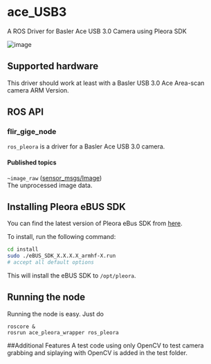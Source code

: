 # ace_USB3
A ROS Driver for Basler Ace USB 3.0 Camera using Pleora SDK

![image](http://s.baslerweb.com/fp-1424089632/media/assets/store/product/00/00/00/00/00/00/0f/1f/3ac7f0bfedfd6055dc05abdcd750a6b1.jpg)

## Supported hardware
This driver should work at least with a Basler USB 3.0 Ace Area-scan camera ARM Version.

## ROS API

### flir_gige_node

`ros_pleora` is a driver for a Basler Ace USB 3.0 camera.

#### Published topics

`~image_raw` ([sensor_msgs/Image](http://docs.ros.org/api/sensor_msgs/html/msg/Image.html))  
    The unprocessed image data.

## Installing Pleora eBUS SDK
You can find the latest version of Pleora eBus SDK from [here](http://www.pleora.com/support-center/documentation-downloads).  

To install, run the following command:

```bash
cd install
sudo ./eBUS_SDK_X.X.X.X_armhf-X.run
# accept all default options
```

This will install the eBUS SDK to `/opt/pleora`. 

## Running the node
Running the node is easy. Just do

```
roscore &
rosrun ace_pleora_wrapper ros_pleora
```
##Additional Features
 A test code using only OpenCV to test camera grabbing and siplaying with OpenCV is added in the test folder.
